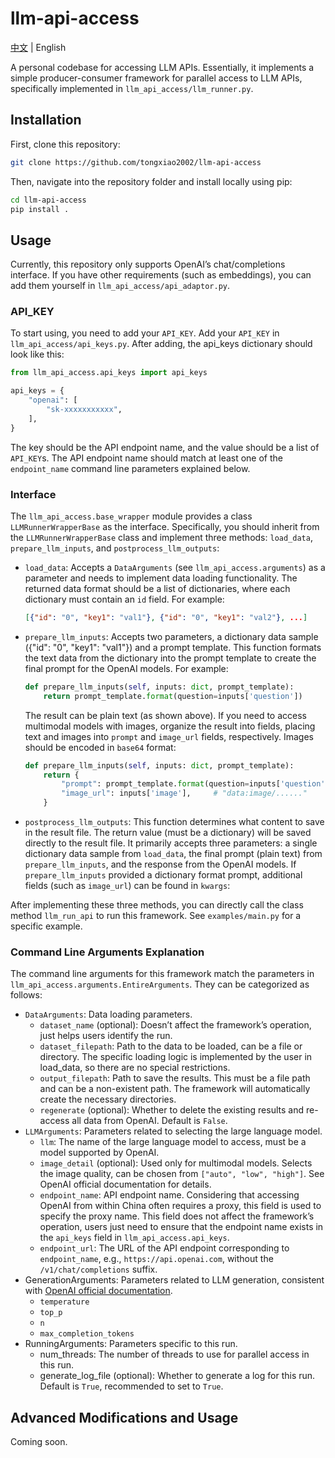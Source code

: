 # llm-api-access
[中文](./README.md) | English

A personal codebase for accessing LLM APIs. Essentially, it implements a simple producer-consumer framework for parallel access to LLM APIs, specifically implemented in `llm_api_access/llm_runner.py`.

## Installation

First, clone this repository:

```bash
git clone https://github.com/tongxiao2002/llm-api-access
```

Then, navigate into the repository folder and install locally using pip:
```bash
cd llm-api-access
pip install .
```

## Usage

Currently, this repository only supports OpenAI’s chat/completions interface. If you have other requirements (such as embeddings), you can add them yourself in `llm_api_access/api_adaptor.py`.

### API_KEY

To start using, you need to add your `API_KEY`. Add your `API_KEY` in `llm_api_access/api_keys.py`. After adding, the api_keys dictionary should look like this:

```python
from llm_api_access.api_keys import api_keys

api_keys = {
    "openai": [
        "sk-xxxxxxxxxxx",
    ],
}
```

The key should be the API endpoint name, and the value should be a list of `API_KEY`s. The API endpoint name should match at least one of the `endpoint_name` command line parameters explained below.

### Interface

The `llm_api_access.base_wrapper` module provides a class `LLMRunnerWrapperBase` as the interface. Specifically, you should inherit from the `LLMRunnerWrapperBase` class and implement three methods: `load_data`, `prepare_llm_inputs`, and `postprocess_llm_outputs`:

- `load_data`: Accepts a `DataArguments` (see `llm_api_access.arguments`) as a parameter and needs to implement data loading functionality. The returned data format should be a list of dictionaries, where each dictionary must contain an `id` field. For example:
  ```json
  [{"id": "0", "key1": "val1"}, {"id": "0", "key1": "val2"}, ...]
  ```
- `prepare_llm_inputs`: Accepts two parameters, a dictionary data sample ({"id": "0", "key1": "val1"}) and a prompt template. This function formats the text data from the dictionary into the prompt template to create the final prompt for the OpenAI models. For example:
  ```python
  def prepare_llm_inputs(self, inputs: dict, prompt_template):
      return prompt_template.format(question=inputs['question'])
  ```
  The result can be plain text (as shown above). If you need to access multimodal models with images, organize the result into fields, placing text and images into `prompt` and `image_url` fields, respectively. Images should be encoded in `base64` format:
  ```python
  def prepare_llm_inputs(self, inputs: dict, prompt_template):
      return {
          "prompt": prompt_template.format(question=inputs['question']),
          "image_url": inputs['image'],     # "data:image/......"
      }
  ```
- `postprocess_llm_outputs`: This function determines what content to save in the result file. The return value (must be a dictionary) will be saved directly to the result file. It primarily accepts three parameters: a single dictionary data sample from `load_data`, the final prompt (plain text) from `prepare_llm_inputs`, and the response from the OpenAI models. If `prepare_llm_inputs` provided a dictionary format prompt, additional fields (such as `image_url`) can be found in `kwargs`:

After implementing these three methods, you can directly call the class method `llm_run_api` to run this framework. See `examples/main.py` for a specific example.

### Command Line Arguments Explanation

The command line arguments for this framework match the parameters in `llm_api_access.arguments.EntireArguments`. They can be categorized as follows:

- `DataArguments`: Data loading parameters.
  - `dataset_name` (optional): Doesn’t affect the framework’s operation, just helps users identify the run.
  - `dataset_filepath`: Path to the data to be loaded, can be a file or directory. The specific loading logic is implemented by the user in load_data, so there are no special restrictions.
  - `output_filepath`: Path to save the results. This must be a file path and can be a non-existent path. The framework will automatically create the necessary directories.
  - `regenerate` (optional): Whether to delete the existing results and re-access all data from OpenAI. Default is `False`.
- `LLMArguments`: Parameters related to selecting the large language model.
  - `llm`: The name of the large language model to access, must be a model supported by OpenAI.
  - `image_detail` (optional): Used only for multimodal models. Selects the image quality, can be chosen from `["auto", "low", "high"]`. See OpenAI official documentation for details.
  - `endpoint_name`: API endpoint name. Considering that accessing OpenAI from within China often requires a proxy, this field is used to specify the proxy name. This field does not affect the framework’s operation, users just need to ensure that the endpoint name exists in the `api_keys` field in `llm_api_access.api_keys`.
  - `endpoint_url`: The URL of the API endpoint corresponding to `endpoint_name`, e.g., `https://api.openai.com`, without the `/v1/chat/completions` suffix.
- GenerationArguments: Parameters related to LLM generation, consistent with [OpenAI official documentation](https://platform.openai.com/docs/api-reference/chat/create).
  - `temperature`
  - `top_p`
  - `n`
  - `max_completion_tokens`
- RunningArguments: Parameters specific to this run.
  - num_threads: The number of threads to use for parallel access in this run.
  - generate_log_file (optional): Whether to generate a log for this run. Default is `True`, recommended to set to `True`.

## Advanced Modifications and Usage

Coming soon.
